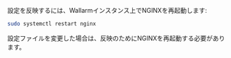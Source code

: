 設定を反映するには、Wallarmインスタンス上でNGINXを再起動します:

``` bash
sudo systemctl restart nginx
```

設定ファイルを変更した場合は、反映のためにNGINXを再起動する必要があります。